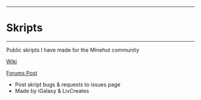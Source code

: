 ___
# Skripts
___

Public skripts I have made for the Minehut community

[Wiki](https://github.com/iGalaxyYT/Skripts/wiki)

[Forums Post](https://forums.minehut.com/forums/t/5b9de932c49fe968453a941c)

* Post skript bugs & requests to issues page
* Made by iGalaxy & LivCreates
